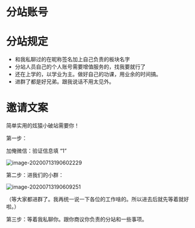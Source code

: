 # 分站账号

# 分站规定

-   和我私聊过的在昵称签名加上自己负责的板块名字
-   分站人员自己的个人账号需要增值服务的，找我要就行了
-   还在上学的，以学业为主。做好自己的功课，用业余的时间搞。
-   进群了都是好兄弟。跟我说话不用太见外。

# 邀请文案

简单实用的炫猿小破站需要你！

第一步：

加俺微信：验证信息填 “1”

![image-20200713190602229](file:///Users/ixsim/Library/Application%20Support/typora-user-images/image-20200713190602229.png?lastModify=1594647965)

第二步：进我们的小群：

![image-20200713190609251](file:///Users/ixsim/Library/Application%20Support/typora-user-images/image-20200713190609251.png?lastModify=1594647965)

（等大家都进群了。我再统一说一下各位的工作啥的。所以进去后就先等着就好啦。）

第三步：等着我私聊你。跟你商议你负责的分站和一些事项。